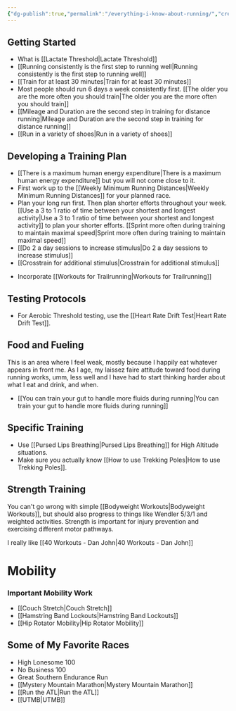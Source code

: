 ```yaml
---
{"dg-publish":true,"permalink":"/everything-i-know-about-running/","created":"2021-11-23T20:59:00.000-05:00","updated":"2024-03-05T21:06:46.576-05:00"}
---
```


## Getting Started
- What is [[Lactate Threshold\|Lactate Threshold]]
- [[Running consistently is the first step to running well\|Running consistently is the first step to running well]]
- [[Train for at least 30 minutes\|Train for at least 30 minutes]]
- Most people should run 6 days a week consistently first. [[The older you are the more often you should train\|The older you are the more often you should train]]
- [[Mileage and Duration are the second step in training for distance running\|Mileage and Duration are the second step in training for distance running]]
- [[Run in a variety of shoes\|Run in a variety of shoes]]

## Developing a Training Plan
- [[There is a maximum human energy expenditure\|There is a maximum human energy expenditure]] but you will not come close to it.
- First work up to the [[Weekly Minimum Running Distances\|Weekly Minimum Running Distances]] for your planned race.
- Plan your long run first. Then plan shorter efforts throughout your week. [[Use a 3 to 1 ratio of time between your shortest and longest activity\|Use a 3 to 1 ratio of time between your shortest and longest activity]] to plan your shorter efforts. [[Sprint more often during training to maintain maximal speed\|Sprint more often during training to maintain maximal speed]]
- [[Do 2 a day sessions to increase stimulus\|Do 2 a day sessions to increase stimulus]]
- [[Crosstrain for additional stimulus\|Crosstrain for additional stimulus]]
* Incorporate [[Workouts for Trailrunning\|Workouts for Trailrunning]]

## Testing Protocols
- For Aerobic Threshold testing, use the [[Heart Rate Drift Test\|Heart Rate Drift Test]].

## Food and Fueling

This is an area where I feel weak, mostly because I happily eat whatever appears in front me. As I age, my laissez faire attitude toward food during running works, umm, less well and I have had to start thinking harder about what I eat and drink, and when. 

- [[You can train your gut to handle more fluids during running\|You can train your gut to handle more fluids during running]]

## Specific Training
- Use [[Pursed Lips Breathing\|Pursed Lips Breathing]] for High Altitude situations.
- Make sure you actually know [[How to use Trekking Poles\|How to use Trekking Poles]].

## Strength Training

You can't go wrong with simple [[Bodyweight Workouts\|Bodyweight Workouts]], but should also progress to things like Wendler 5/3/1 and weighted activities. Strength is important for injury prevention and exercising different motor pathways.

I really like [[40 Workouts - Dan John\|40 Workouts - Dan John]]

# Mobility
### Important Mobility Work
- [[Couch Stretch\|Couch Stretch]]
- [[Hamstring Band Lockouts\|Hamstring Band Lockouts]]
- [[Hip Rotator Mobility\|Hip Rotator Mobility]]

## Some of My Favorite Races
- High Lonesome 100
- No Business 100
- Great Southern Endurance Run
- [[Mystery Mountain Marathon\|Mystery Mountain Marathon]]
- [[Run the ATL\|Run the ATL]]
- [[UTMB\|UTMB]]